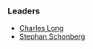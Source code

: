 ### Leaders
* [Charles Long](mailto:charles.long@owasp.org)
* [Stephan Schonberg](mailto:solecism@gmail.com)
